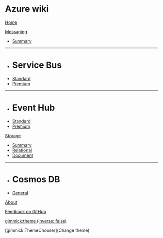 # Azure wiki

[Home](index.md)

[Messaging]()

  * [Summary](messaging.md)
  - - - -
  * # Service Bus
  * [Standard](404.md)
  * [Premium](404.md)
  - - - -
  * # Event Hub
  * [Standard](404.md)
  * [Premium](404.md)

[Storage]()

  * [Summary](404.md)
  * [Relational](404.md)
  * [Document](404.md)
  - - - -
  * # Cosmos DB
  * [General](404.md)

[About](about.md)

[Feedback on GitHub](https://github.com/UnoSD/unosd.github.io/issues)

[gimmick:theme (inverse: false)](readable)

[gimmick:ThemeChooser](Change theme)
